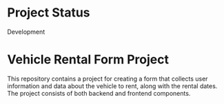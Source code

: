 # Project Status 

Development

# Vehicle Rental Form Project

This repository contains a project for creating a form that collects user information and data about the vehicle to rent, along with the rental dates. The project consists of both backend and frontend components.
